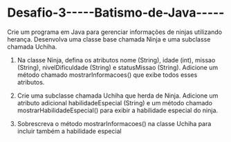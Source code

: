 # Desafio-3-----Batismo-de-Java-----
Crie um programa em Java para gerenciar informações de ninjas utilizando herança. Desenvolva uma classe base chamada Ninja e uma subclasse chamada Uchiha.

1. Na classe Ninja, defina os atributos nome (String), idade (int), missao (String), nivelDificuldade (String) e statusMissao (String).
Adicione um método chamado mostrarInformacoes() que exibe todos esses atributos.

2. Crie uma subclasse chamada Uchiha que herda de Ninja. Adicione um atributo adicional habilidadeEspecial (String) e um método chamado mostrarHabilidadeEspecial() para exibir a habilidade especial do ninja.
   
3. Sobrescreva o método mostrarInformacoes() na classe Uchiha para incluir também a habilidade especial
